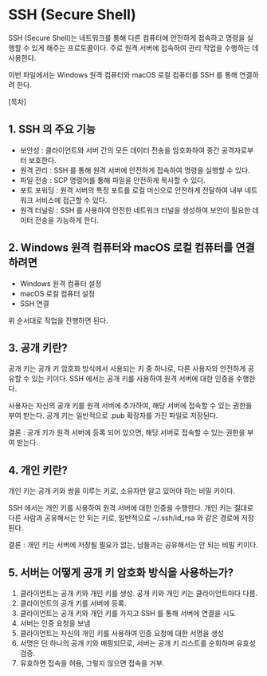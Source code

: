 # SSH (Secure Shell)
SSH (Secure Shell)는 네트워크를 통해 다른 컴퓨터에 안전하게 접속하고 명령을 실행할 수 있게 해주는 프로토콜이다. 주로 원격 서버에 접속하여 관리 작업을 수행하는 데 사용한다.

이번 파일에서는 Windows 원격 컴퓨터와 macOS 로컬 컴퓨터를 SSH 를 통해 연결하려 한다.

[목차]

## 1. SSH 의 주요 기능
- 보안성 : 클라이언트와 서버 간의 모든 데이터 전송을 암호화하여 중간 공격자로부터 보호한다.
- 원격 관리 : SSH 를 통해 원격 서버에 안전하게 접속하여 명령을 실행할 수 있다.
- 파일 전송 : SCP 명령어를 통해 파일을 안전하게 복사할 수 있다.
- 포트 포워딩 : 원격 서버의 특정 포트를 로컬 머신으로 안전하게 전달하여 내부 네트워크 서비스에 접근할 수 있다.
- 원격 터널링 : SSH 를 사용하여 안전한 네트워크 터널을 생성하여 보안이 필요한 데이터 전송을 가능하게 한다.

## 2. Windows 원격 컴퓨터와 macOS 로컬 컴퓨터를 연결하려면
- Windows 원격 컴퓨터 설정
- macOS 로컬 컴퓨터 설정
- SSH 연결

위 순서대로 작업을 진행하면 된다.

## 3. 공개 키란?
공개 키는 공개 키 암호화 방식에서 사용되는 키 중 하나로,
다른 사용자와 안전하게 공유할 수 있는 키이다.
SSH 에서는 공개 키를 사용하여 원격 서버에 대한 인증을 수행한다.

사용자는 자신의 공개 키를 원격 서버에 추가하여,
해당 서버에 접속할 수 있는 권한을 부여 받는다.
공개 키는 일반적으로 .pub 확장자를 가진 파일로 저장된다.

결론 : 공개 키가 원격 서버에 등록 되어 있으면, 해당 서버로 접속할 수 있는 권한을 부여 받는다.

## 4. 개인 키란?
개인 키는 공개 키와 쌍을 이루는 키로, 소유자만 알고 있어야 하는 비밀 키이다.

SSH 에서는 개인 키를 사용하여 원격 서버에 대한 인증을 수행한다.
개인 키는 절대로 다른 사람과 공유해서는 안 되는 키로,
일반적으로 ~/.ssh/id_rsa 와 같은 경로에 저장된다.

결론 : 개인 키는 서버에 저장될 필요가 없는, 남들과는 공유해서는 안 되는 비밀 키이다.

## 5. 서버는 어떻게 공개 키 암호화 방식을 사용하는가?

1. 클라이언트는 공개 키와 개인 키를 생성. 공개 키와 개인 키는 클라이언트마다 다름.
2. 클라이언트의 공개 키를 서버에 등록.
3. 클라이언트는 공개 키와 개인 키를 가지고 SSH 를 통해 서버에 연결을 시도
4. 서버는 인증 요청을 보냄
5. 클라이언트는 자신의 개인 키를 사용하여 인증 요청에 대한 서명을 생성
6. 서명은 단 하나의 공개 키와 매핑되므로, 서버는 공개 키 리스트를 순회하며 유효성 검증.
7. 유효하면 접속을 허용, 그렇지 않으면 접속을 거부.